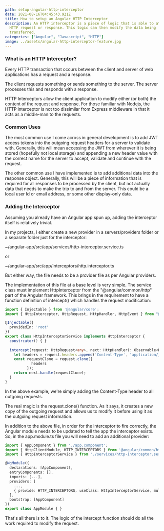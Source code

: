 ```yaml
---
path: setup-angular-http-interceptor
date: 2021-08-16T04:45:43.921Z
title: How to setup an Angular HTTP Interceptor
description: An HTTP interceptor is a piece of logic that is able to attach to a
  HTTP request or response. This logic can then modify the data being
  transferred.
categories: ["Angular", "Javascript", "HTTP"]
image: ../assets/angular-http-interceptor-feature.jpg
---
```

### What is an HTTP Interceptor?

Every HTTP transaction that occurs between the client and server of web applications has a request and a response.

The client requests something or sends something to the server. The server processes this and responds with a response.

HTTP Interceptors allow the client application to modify either (or both) the content of the request and response. For those familiar with Nodejs, the HTTP interceptor is not too dissimilar from Express middleware in that it acts as a middle-man to the requests.

### Common Uses

The most common use I come across in general development is to add JWT access tokens into the outgoing request headers for a server to validate with. Generally, this will mean accessing the JWT from wherever it is being stored (hopefully not local storage) and appending a new header value with the correct name for the server to accept, validate and continue with the request.

The other common use I have implemented is to add additional data into the response object. Generally, this will be a piece of information that is required for all responses to be processed by the client, but not actually data that needs to make the trip to and from the server. This could be a local user Id or email address, or some other display-only data.

### Adding the Interceptor

Assuming you already have an Angular app spun up, adding the interceptor itself is relatively trivial.

In my projects, I either create a new provider in a servers/providers folder or a separate folder just for the interceptor:

~/angular-app/src/app/services/http-interceptor.service.ts

or

~/angular-app/src/app/interceptors/http.interceptor.ts

But either way, the file needs to be a provider file as per Angular providers.

The implementation of this file at a base level is very simple. The service class must implement HttpInterceptor from the "@angular/common/http" part of the Angular framework. This brings in the requirement to have a function definition of intercept() which handles the request modification:

```typescript
import { Injectable } from '@angular/core';
import { HttpInterceptor, HttpRequest, HttpHandler, HttpEvent } from "@angular/common/http";

@Injectable({
  providedIn: 'root'
})
export class HttpInterceptorService implements HttpInterceptor {
  constrcutor() { }
  
  intercept(request: HttpRequest<any>, next: HttpHandler): Observable<HttpEvent<any>> { 
    let headers = request.headers.append('Content-Type', 'application/json');
    const requestClone = request.clone({
            headers
          });
    return next.handle(requestClone);
  }
}
```

In the above example, we're simply adding the Content-Type header to all outgoing requests.

The real magic is the request.clone() function. As it says, it creates a new copy of the outgoing request and allows us to modify it before using it as the outgoing request information.

In addition to the above file, in order for the interceptor to fire correctly, the Angular module needs to be updated to tell the app the interceptor exists. So, in the app.module.ts file you will need to add an additional provider:

```typescript
import { AppComponent } from './app.component';
import { HttpClientModule, HTTP_INTERCEPTORS } from '@angular/common/http';
import { HttpInterceptorService } from './services/http-interceptor.service';

@NgModule({
  declarations: [AppComponent],
  entryComponents: [],
  imports: [...],
  providers: [
    ...,
    { provide: HTTP_INTERCEPTORS, useClass: HttpInterceptorService, multi: true }
  ],
  bootstrap: [AppComponent]
})
export class AppModule { }
```

That's all there is to it. The logic of the intercept function should do all the work required to modify the request.